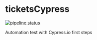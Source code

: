 # ticketsCypress

[![pipeline status](https://gitlab.com/gabriel.nascimento2048/ticketsCypress/badges/main/pipeline.svg)](https://gitlab.com/gabriel.nascimento2048/ticketsCypress/-/commits/main)

Automation test with Cypress.io first steps